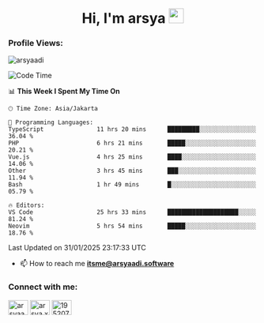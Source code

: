 <h1 align="center">Hi, I'm arsya 
  <img src="https://media.giphy.com/media/hvRJCLFzcasrR4ia7z/giphy.gif" width="30px"/>
</h1>

<p align="left"> <h3>Profile Views:</h3> <img src="https://komarev.com/ghpvc/?username=arsyaadi&label=Profile%20views&color=0e75b6&style=flat" alt="arsyaadi" /> </p>

<!--START_SECTION:waka-->
![Code Time](http://img.shields.io/badge/Code%20Time-3%2C685%20hrs%2012%20mins-blue)

📊 **This Week I Spent My Time On** 

```text
🕑︎ Time Zone: Asia/Jakarta

💬 Programming Languages: 
TypeScript               11 hrs 20 mins      █████████░░░░░░░░░░░░░░░░   36.04 % 
PHP                      6 hrs 21 mins       █████░░░░░░░░░░░░░░░░░░░░   20.21 % 
Vue.js                   4 hrs 25 mins       ████░░░░░░░░░░░░░░░░░░░░░   14.06 % 
Other                    3 hrs 45 mins       ███░░░░░░░░░░░░░░░░░░░░░░   11.94 % 
Bash                     1 hr 49 mins        █░░░░░░░░░░░░░░░░░░░░░░░░   05.79 % 

🔥 Editors: 
VS Code                  25 hrs 33 mins      ████████████████████░░░░░   81.24 % 
Neovim                   5 hrs 54 mins       █████░░░░░░░░░░░░░░░░░░░░   18.76 % 
```


 Last Updated on 31/01/2025 23:17:33 UTC
<!--END_SECTION:waka-->

- 📫 How to reach me **itsme@arsyaadi.software**


<h3 align="left">Connect with me:</h3>
<p align="left">
<a href="https://linkedin.com/in/arsyaadi" target="blank"><img align="center" src="https://raw.githubusercontent.com/rahuldkjain/github-profile-readme-generator/master/src/images/icons/Social/linked-in-alt.svg" alt="arsyaadi" height="30" width="40" /></a>
<a href="https://fb.com/arsya.xkz" target="blank"><img align="center" src="https://raw.githubusercontent.com/rahuldkjain/github-profile-readme-generator/master/src/images/icons/Social/facebook.svg" alt="arsya.xkz" height="30" width="40" /></a>
<a href="https://stackoverflow.com/users/19520749" target="blank"><img align="center" src="https://raw.githubusercontent.com/rahuldkjain/github-profile-readme-generator/master/src/images/icons/Social/stack-overflow.svg" alt="19520749" height="30" width="40" /></a>
</p>
